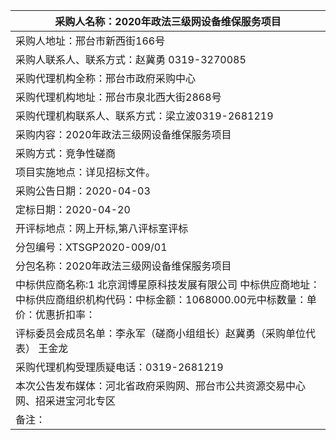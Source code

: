 |采购人名称：2020年政法三级网设备维保服务项目|
|--------|
|采购人地址：邢台市新西街166号|
|采购人联系人、联系方式：赵冀勇 0319-3270085|
|采购代理机构全称：邢台市政府采购中心|
|采购代理机构地址：邢台市泉北西大街2868号|
|采购代理机构联系人、联系方式：梁立波0319-2681219|
|采购内容：2020年政法三级网设备维保服务项目|
|采购方式：竞争性磋商|
|项目实施地点：详见招标文件。|
|采购公告日期：2020-04-03|
|定标日期：2020-04-20|
|开评标地点：网上开标,第八评标室评标|
|分包编号：XTSGP2020-009/01|
|分包名称：2020年政法三级网设备维保服务项目|
|中标供应商名称:1  北京润博星原科技发展有限公司    中标供应商地址：中标供应商组织机构代码：中标金额：1068000.00元中标数量：单价：优惠折扣率：|
|评标委员会成员名单：李永军（磋商小组组长）赵冀勇（采购单位代表） 王金龙|
|采购代理机构受理质疑电话：0319-2681219|
|本次公告发布媒体：河北省政府采购网、邢台市公共资源交易中心网、招采进宝河北专区|
|备注：|